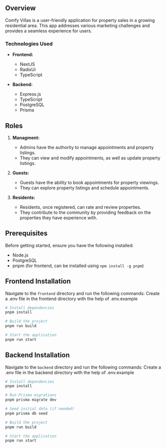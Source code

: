 
## Overview

Comfy Villas is a user-friendly application for property sales in a growing residential area. This app addresses various marketing challenges and provides a seamless experience for users.

### Technologies Used

- **Frontend:**
  - NextJS
  - RadixUi
  - TypeScript

- **Backend:**
  - Express.js
  - TypeScript
  - PostgreSQL
  - Prisma

## Roles

1. **Managment:**
   - Admins have the authority to manage appointments and property listings.
   - They can view and modify appointments, as well as update property listings.

2. **Guests:**
   - Guests have the ability to book appointments for property viewings.
   - They can explore property listings and schedule appointments.

3. **Residents:**
   - Residents, once registered, can rate and review properties.
   - They contribute to the community by providing feedback on the properties they have experience with.

## Prerequisites

Before getting started, ensure you have the following installed:

- Node.js
- PostgreSQL
- pnpm (for frontend, can be installed using `npm install -g pnpm`)

## Frontend Installation
Navigate to the `frontend` directory and run the following commands:
Create a .env file in the frontend directory with the help of .env.example

```bash
# Install dependencies
pnpm install

# Build the project
pnpm run build

# Start the application
pnpm run start
```

## Backend Installation

Navigate to the `backend` directory and run the following commands:
Create a .env file in the backend directory with the help of .env.example

```bash
# Install dependencies
pnpm install

# Run Prisma migrations
pnpm prisma migrate dev

# Seed initial data (if needed)
pnpm prisma db seed

# Build the project
pnpm run build

# Start the application
pnpm run start
```

